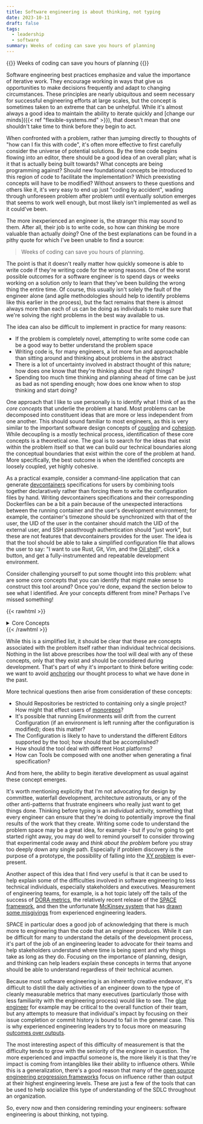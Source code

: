 ```yaml
---
title: Software engineering is about thinking, not typing
date: 2023-10-11
draft: false
tags:
  - leadership
  - software
summary: Weeks of coding can save you hours of planning
---
```


{{<tagline>}}
Weeks of coding can save you hours of planning
{{</tagline>}}

Software engineering best practices emphasize and value the importance of iterative work. They encourage working in ways
that give us opportunities to make decisions frequently and adapt to changing circumstances. These principles are nearly
ubiquitous and seem necessary for successful engineering efforts at large scales, but the concept is sometimes taken to
an extreme that can be unhelpful. While it's almost always a good idea to maintain the ability to iterate quickly and
[change our minds]({{< ref "flexible-systems.md" >}}), that doesn't mean that one shouldn't take time to think before
they begin to act.

When confronted with a problem, rather than jumping directly to thoughts of "how can I fix this with code", it's often
more effective to first carefully consider the universe of potential solutions. By the time code begins flowing into an
editor, there should be a good idea of an overall plan; what is it that is actually being built towards? What concepts
are being programming against? Should new foundational concepts be introduced to this region of code to facilitate the
implementation? Which preexisting concepts will have to be modified? Without answers to these questions and others like
it, it's very easy to end up just "coding by accident", wading through unforeseen problem after problem until eventually
solution emerges that seems to work well enough, but most likely isn't implemented as well as it could've been.

The more inexperienced an engineer is, the stranger this may sound to them. After all, their job is to write code, so how
can _thinking_ be more valuable than actually _doing_? One of the best explanations can be found in a pithy quote for
which I've been unable to find a source:

> Weeks of coding can save you hours of planning.

The point is that it doesn't really matter how quickly someone is able to write code if they're writing code for the
wrong reasons. One of the worst possible outcomes for a software engineer is to spend days or weeks working on a solution only
to learn that they've been building the wrong thing the entire time. Of course, this usually isn't solely the fault of the
engineer alone (and agile methodologies should help to identify problems like this earlier in the process), but the fact
remains that there is almost always more than each of us can be doing as individuals to
make sure that we're solving the right problems in the best way available to us.

The idea can also be difficult to implement in practice for many reasons:

* If the problem is completely novel, attempting to write some code can be a good way to better understand the problem
  space
* Writing code is, for many engineers, a lot more fun and approachable than sitting around and thinking about problems
  in the abstract
* There is a lot of uncertainty involved in abstract thought of this nature; how does one know that they're thinking
  about the right things?
* Spending too much time thinking and planning ahead of time can be just as bad as not spending enough; how does one
  know when to stop thinking and start doing?

One approach that I like to use personally is to identify what I think of as the _core concepts_ that underlie the
problem at hand. Most problems can be decomposed into constituent ideas that are more or less independent from one
another. This should sound familiar to most engineers, as this is very similar to the important software design concepts
of [coupling](https://en.wikipedia.org/wiki/Coupling_(computer_programming)) and
[cohesion](https://en.wikipedia.org/wiki/Cohesion_(computer_science)). While decoupling is a mostly technical process,
identification of these core concepts is a theoretical one. The goal is to search for the ideas that exist within the
problem itself so that we can build our technical boundaries along the conceptual boundaries that exist within the core
of the problem at hand. More specifically, the best outcome is when the identified concepts are loosely coupled, yet
highly cohesive.

As a practical example, consider a command-line application that can generate [devcontainers](https://containers.dev/)
specifications for users by combining tools together declaratively rather than forcing them to write the configuration
files by hand. Writing devcontainers specifications and their corresponding Dockerfiles can be a bit a pain because of
the unexpected interactions between the running container and the user's development environment; for example, the
container's timezone should be synchronized with that of the user, the UID of the user in the container should match the
UID of the external user, and SSH passthrough authentication should "just work", but these are not features that
devcontainers provides for the user. The idea is that the tool should be able to take a simplified configuration file
that allows the user to say: "I want to use Rust, Git, Vim, and the [Oil shell](https://www.oilshell.org/)", click a
button, and get a fully-instrumented and repeatable development environment.

Consider challenging yourself to put some thought into this problem: what are some core concepts that you can identify
that might make sense to construct this tool around? Once you're done, expand the section below to see what I
identified. Are your concepts different from mine? Perhaps I've missed something!

{{< rawhtml >}}
<details>
	<summary>Core Concepts</summary>

<ul>
<li> Repository: the highest-level construct supported by the tooling; usually a versioned-controlled source repository,
  can hold one or more Projects
<li> Project: a desired development experience associated with a subset of its Repository. Has a single Configuration at
  any point in time
<li> Configuration: a point-in-time instance of a Project. Each Configuration generates a single unique Devcontainers spec and associated Docker image
<li> Host: the host environment from which the tool is being executed, used as a source for information that must be
  injected into a Configuration
<li> Environment: an actively running instance of a Configuration, usually managed by the Editor
<li> Editor: the source code editor that will be used to run the Devcontainer
<li> Tool: an individual piece of functionality that can be composed with other Tools to provide a development environment
</ul>
</details>
{{< /rawhtml >}}

While this is a simplified list, it should be clear that these are concepts associated with the problem itself rather than individual
technical decisions. Nothing in the list above prescribes _how_ the tool will deal with any of these concepts, only that
they exist and should be considered during development. That's part of why it's important to think before writing code:
we want to avoid [anchoring](https://en.wikipedia.org/wiki/Anchoring_effect) our thought process to what we have done in
the past.

More technical questions then arise from consideration of these concepts:

* Should Repositories be restricted to containing only a single project? How might that effect users of
  [monorepos](https://monorepo.tools/)?
* It's possible that running Environments will drift from the current Configuration (if an environment is left running
  after the configuration is modified); does this matter?
* The Configuration is likely to have to understand the different Editors supported by the tool; how should that be
  accomplished?
* How should the tool deal with different Host platforms?
* How can Tools be composed with one another when generating a final specification?

And from here, the ability to begin iterative development as usual against these concept emerges.

It's worth mentioning explicitly that I'm not advocating for design by committee, waterfall development, architecture
astronauts, or any of the other anti-patterns that frustrate engineers who really just want to get things done. Thinking
before typing is an _individual_ activity, something that every engineer can ensure that they're doing to potentially
improve the final results of the work that they create. Writing some code to understand the problem space may be a great
idea, for example - but if you're going to get started right away, you may do well to remind yourself to consider
throwing that experimental code
away and _think about the problem_ before you stray too deeply down any single path. Especially if problem discovery is
the purpose of a prototype, the possibility of falling into the [XY problem](https://xyproblem.info) is ever-present.

Another aspect of this idea that I find very useful is that it can be used to help explain some of the difficulties
involved in software engineering to less technical individuals, especially stakeholders and executives. Measurement of
engineering teams, for example, is a hot topic lately off the tails of the success of [DORA
metrics](https://cloud.google.com/blog/products/devops-sre/using-the-four-keys-to-measure-your-devops-performance), the
relatively recent release of the [SPACE framework](https://queue.acm.org/detail.cfm?id=3454124), and then the
unfortunate [McKinsey
system](https://www.mckinsey.com/industries/technology-media-and-telecommunications/our-insights/yes-you-can-measure-software-developer-productivity)
that has [drawn some misgivings](https://newsletter.pragmaticengineer.com/p/measuring-developer-productivity) from
experienced engineering leaders.

SPACE in particular does a good job of acknowledging that there is much more to
engineering than the code that an engineer produces. While it can be difficult for many to understand the details of the
development process, it's part of the job of an engineering leader to advocate for their teams and help stakeholders
understand where time is being spent and why things take as long as they do. Focusing on the importance of planning,
design, and thinking can help leaders explain these concepts in terms that anyone should be able to understand
regardless of their technical acumen.

Because most software engineering is an inherently creative endeavor, it's difficult to distill the daily activities of
an engineer down to the type of cleanly measurable metrics that many executives (particularly those with less
familiarity with the engineering process) would like to see. The [glue engineer](https://noidea.dog/glue) for example
may be critical to the overall function of their team, but any attempts to measure that individual's impact by focusing
on their issue completion or commit history is bound to fail in the general case. This is why experienced engineering
leaders try to focus more on measuring [outcomes over outputs](https://martinfowler.com/bliki/OutcomeOverOutput.html).

The most interesting aspect of this difficulty of measurement is that the difficulty tends to grow with the seniority of
the engineer in question. The more experienced and impactful someone is, the more likely it is that they're impact is
coming from intangibles like their ability to influence others. While this is a generalization, there's a good reason
that many of the [open source engineering progression frameworks](https://progression.fyi/) focus on influence rather
than output at their highest engineering levels. These are just a few of the tools that can be used to help socialize
this type of understanding of the SDLC throughout an organization.

So, every now and then considering reminding your engineers: software engineering is about thinking, not typing.
